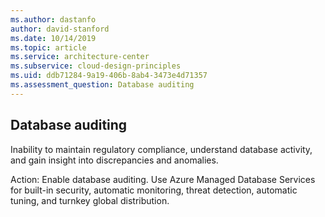 ```yaml
---
ms.author: dastanfo
author: david-stanford
ms.date: 10/14/2019
ms.topic: article
ms.service: architecture-center
ms.subservice: cloud-design-principles
ms.uid: ddb71284-9a19-406b-8ab4-3473e4d71357
ms.assessment_question: Database auditing
---
```

## Database auditing

Inability to maintain regulatory compliance, understand database activity, and gain insight into discrepancies and anomalies.

Action:
Enable database auditing. Use Azure Managed Database Services for built-in security, automatic monitoring, threat detection, automatic tuning, and turnkey global distribution.
